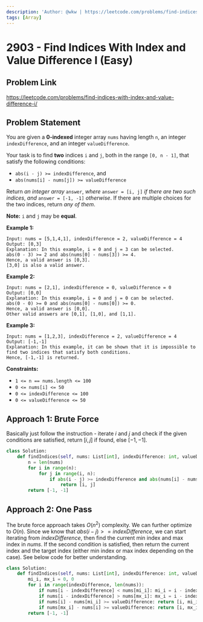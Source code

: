 ```yaml
---
description: 'Author: @wkw | https://leetcode.com/problems/find-indices-with-index-and-value-difference-i/'
tags: [Array]
---
```


# 2903 - Find Indices With Index and Value Difference I (Easy)

## Problem Link

https://leetcode.com/problems/find-indices-with-index-and-value-difference-i/

## Problem Statement

You are given a **0-indexed** integer array `nums` having length `n`, an integer `indexDifference`, and an integer `valueDifference`.

Your task is to find **two** indices `i` and `j`, both in the range `[0, n - 1]`, that satisfy the following conditions:

- `abs(i - j) >= indexDifference`, and
- `abs(nums[i] - nums[j]) >= valueDifference`

Return _an integer array_ `answer`, _where_ `answer = [i, j]` _if there are two such indices_, _and_ `answer = [-1, -1]` _otherwise_. If there are multiple choices for the two indices, return _any of them_.

**Note:** `i` and `j` may be **equal**.

**Example 1:**

```
Input: nums = [5,1,4,1], indexDifference = 2, valueDifference = 4
Output: [0,3]
Explanation: In this example, i = 0 and j = 3 can be selected.
abs(0 - 3) >= 2 and abs(nums[0] - nums[3]) >= 4.
Hence, a valid answer is [0,3].
[3,0] is also a valid answer.
```

**Example 2:**

```
Input: nums = [2,1], indexDifference = 0, valueDifference = 0
Output: [0,0]
Explanation: In this example, i = 0 and j = 0 can be selected.
abs(0 - 0) >= 0 and abs(nums[0] - nums[0]) >= 0.
Hence, a valid answer is [0,0].
Other valid answers are [0,1], [1,0], and [1,1].
```

**Example 3:**

```
Input: nums = [1,2,3], indexDifference = 2, valueDifference = 4
Output: [-1,-1]
Explanation: In this example, it can be shown that it is impossible to find two indices that satisfy both conditions.
Hence, [-1,-1] is returned.
```

**Constraints:**

- `1 <= n == nums.length <= 100`
- `0 <= nums[i] <= 50`
- `0 <= indexDifference <= 100`
- `0 <= valueDifference <= 50`

## Approach 1: Brute Force

Basically just follow the instruction - iterate $i$ and $j$ and check if the given conditions are satisfied, return $[i, j]$ if found, else $[-1, -1]$.

<Tabs>
<TabItem value="py" label="Python">
<SolutionAuthor name="@wkw"/>

```py
class Solution:
    def findIndices(self, nums: List[int], indexDifference: int, valueDifference: int) -> List[int]:
        n = len(nums)
        for i in range(n):
            for j in range(i, n):
                if abs(i - j) >= indexDifference and abs(nums[i] - nums[j]) >= valueDifference:
                    return [i, j]
        return [-1, -1]
```

</TabItem>
</Tabs>

## Approach 2: One Pass

The brute force approach takes $O(n ^ 2)$ complexity. We can further optimize to $O(n)$. Since we know that $abs(i - j) >= indexDifference$, we can start iterating from $indexDifference$, then find the current min index and max index in $nums$. If the second condition is satisfied, then return the current index and the target index (either min index or max index depending on the case). See below code for better understanding.

<Tabs>
<TabItem value="py" label="Python">
<SolutionAuthor name="@wkw"/>

```py
class Solution:
    def findIndices(self, nums: List[int], indexDifference: int, valueDifference: int) -> List[int]:
        mi_i, mx_i = 0, 0
        for i in range(indexDifference, len(nums)):
            if nums[i - indexDifference] < nums[mi_i]: mi_i = i - indexDifference
            if nums[i - indexDifference] > nums[mx_i]: mx_i = i - indexDifference
            if nums[i] - nums[mi_i] >= valueDifference: return [i, mi_i]
            if nums[mx_i] - nums[i] >= valueDifference: return [i, mx_i]
        return [-1, -1]
```

</TabItem>
</Tabs>
